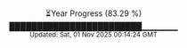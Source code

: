 <p align="center">
⏳Year Progress (83.29 %)<br>
████████████████████████▁▁▁▁▁▁ <br>
<sub>Updated: Sat, 01 Nov 2025 00:14:24 GMT</sub>
</p>

